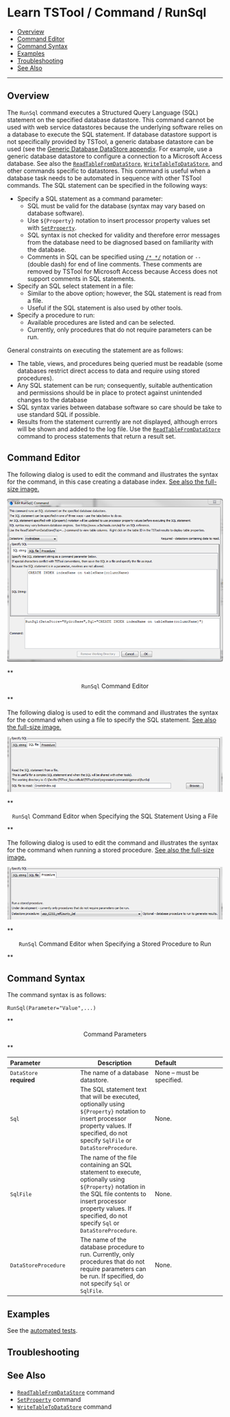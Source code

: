 # Learn TSTool / Command / RunSql #

* [Overview](#overview)
* [Command Editor](#command-editor)
* [Command Syntax](#command-syntax)
* [Examples](#examples)
* [Troubleshooting](#troubleshooting)
* [See Also](#see-also)

-------------------------

## Overview ##

The `RunSql` command executes a Structured Query Language (SQL) statement on the specified database datastore.
This command cannot be used with web service datastores because the
underlying software relies on a database to execute the SQL statement.
If database datastore support is not specifically provided by TSTool,
a generic database datastore can be used (see the
[Generic Database DataStore appendix](../../datastore-ref/GenericDatabase/GenericDatabase).
For example, use a generic database datastore to configure a connection to a Microsoft Access database.
See also the
[`ReadTableFromDataStore`](../ReadTableFromDataStore/ReadTableFromDataStore),
[`WriteTableToDataStore`](../WriteTableToDataStore/WriteTableToDataStore),
and other commands specific to datastores.
This command is useful when a database task needs to be automated in sequence with other TSTool commands.
The SQL statement can be specified in the following ways:

* Specify a SQL statement as a command parameter:
	+ SQL must be valid for the database (syntax may vary based on database software).
	+ Use `${Property}` notation to insert processor property values set with
	[`SetProperty`](../SetProperty/SetProperty).
	+ SQL syntax is not checked for validity and therefore error messages
	from the database need to be diagnosed based on familiarity with the database.
	+ Comments in SQL can be specified using
	[`/* */`](../CommentBlockStart/CommentBlockStart) notation or `--` (double dash) for end of line comments.
	These comments are removed by TSTool for Microsoft Access because Access does not support comments in SQL statements.
* Specify an SQL select statement in a file:
	+ Similar to the above option; however, the SQL statement is read from a file.
	+ Useful if the SQL statement is also used by other tools.
* Specify a procedure to run:
	+ Available procedures are listed and can be selected.
	+ Currently, only procedures that do not require parameters can be run.

General constraints on executing the statement are as follows:

* The table, views, and procedures being queried must be readable
(some databases restrict direct access to data and require using stored procedures).
* Any SQL statement can be run; consequently, suitable authentication and permissions
should be in place to protect against unintended changes to the database
* SQL syntax varies between database software so care should be take to use standard SQL if possible.
* Results from the statement currently are not displayed,
although errors will be shown and added to the log file.
Use the [`ReadTableFromDataStore`](../ReadTableFromDataStore/ReadTableFromDataStore)
command to process statements that return a result set.

## Command Editor ##

The following dialog is used to edit the command and illustrates the syntax for the command, in this case creating a database index.
<a href="../RunSql.png">See also the full-size image.</a>

![RunSql](RunSql.png)

**<p style="text-align: center;">
`RunSql` Command Editor
</p>**

The following dialog is used to edit the command and illustrates the syntax for the command when using a file to specify the SQL statement.
<a href="../RunSql_File.png">See also the full-size image.</a>

![RunSql File](RunSql_File.png)

**<p style="text-align: center;">
`RunSql` Command Editor when Specifying the SQL Statement Using a File
</p>**

The following dialog is used to edit the command and illustrates the syntax for the command when running a stored procedure.
<a href="../RunSql_Procedure.png">See also the full-size image.</a>

![RunSql Procedure](RunSql_Procedure.png)

**<p style="text-align: center;">
`RunSql` Command Editor when Specifying a Stored Procedure to Run
</p>**

## Command Syntax ##

The command syntax is as follows:

```text
RunSql(Parameter="Value",...)
```
**<p style="text-align: center;">
Command Parameters
</p>**

|**Parameter**&nbsp;&nbsp;&nbsp;&nbsp;&nbsp;&nbsp;&nbsp;&nbsp;&nbsp;&nbsp;&nbsp;&nbsp;&nbsp;&nbsp;&nbsp;&nbsp;&nbsp;&nbsp;&nbsp;&nbsp;&nbsp;|**Description**|**Default**&nbsp;&nbsp;&nbsp;&nbsp;&nbsp;&nbsp;&nbsp;&nbsp;&nbsp;&nbsp;&nbsp;&nbsp;&nbsp;&nbsp;&nbsp;&nbsp;&nbsp;&nbsp;&nbsp;&nbsp;&nbsp;&nbsp;&nbsp;&nbsp;&nbsp;&nbsp;&nbsp;|
|--------------|-----------------|-----------------|
|`DataStore`<br>**required**|The name of a database datastore.|None – must be specified.|
|`Sql`|The SQL statement text that will be executed, optionally using `${Property}` notation to insert processor property values.  If specified, do not specify `SqlFile` or `DataStoreProcedure`.|None.|
|`SqlFile`|The name of the file containing an SQL statement to execute, optionally using `${Property}` notation in the SQL file contents to insert processor property values.  If specified, do not specify `Sql` or `DataStoreProcedure`.|None.|
|`DataStoreProcedure`|The name of the database procedure to run.  Currently, only procedures that do not require parameters can be run.  If specified, do not specify `Sql` or `SqlFile`.|None.|

## Examples ##

See the [automated tests](https://github.com/OpenWaterFoundation/cdss-app-tstool-test/tree/master/test/regression/commands/general/RunSql).

## Troubleshooting ##

## See Also ##

* [`ReadTableFromDataStore`](../ReadTableFromDataStore/ReadTableFromDataStore) command
* [`SetProperty`](../SetProperty/SetProperty) command
* [`WriteTableToDataStore`](../WriteTableToDataStore/WriteTableToDataStore) command
